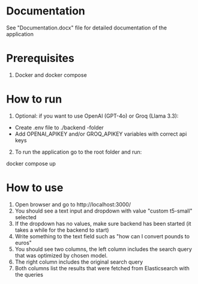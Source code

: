 # Documentation

See "Documentation.docx" file for detailed documentation of the application

# Prerequisites

1. Docker and docker compose

# How to run

1. Optional: if you want to use OpenAI (GPT-4o) or Groq (Llama 3.3):
* Create .env file to ./backend -folder
* Add OPENAI_APIKEY and/or GROQ_APIKEY variables with correct api keys

2. To run the application go to the root folder and run:

docker compose up

# How to use

1. Open browser and go to http://localhost:3000/
2. You should see a text input and dropdown with value "custom t5-small" selected
3. If the dropdown has no values, make sure backend has been started (it takes a while for the backend to start)
4. Write something to the text field such as "how can I convert pounds to euros"
5. You should see two columns, the left column includes the search query that was optimized by chosen model.
6. The right column includes the original search query
7. Both columns list the results that were fetched from Elasticsearch with the queries
